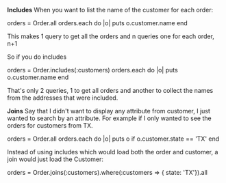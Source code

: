 __Includes__
When you want to list the name of the customer for each order:

orders = Order.all
orders.each do |o|
  puts o.customer.name
end

This makes 1 query to get all the orders and n queries one for each order, n+1

So if you do includes

orders = Order.includes(:customers)
orders.each do |o|
  puts o.customer.name
end

That's only 2 queries, 1 to get all orders and another to collect the names from the addresses that were included.

__Joins__
Say that I didn't want to display any attribute from customer, I just wanted to search by an attribute.
For example if I only wanted to see the orders for customers from TX.

orders = Order.all
orders.each do |o|
  puts o if o.customer.state == 'TX'
end

Instead of using includes which would load both the order and customer, a join would just load the Customer:

orders = Order.joins(:customers).where(:customers => { state: 'TX'}).all
